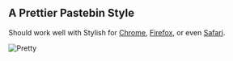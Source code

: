 ## A Prettier Pastebin Style

Should work well with Stylish for
[Chrome](https://chrome.google.com/webstore/category/apps?hl=en),
[Firefox](https://addons.mozilla.org/en-US/firefox/addon/stylish/), or even
[Safari](https://extensions.apple.com/details/?id=com.sobolev.stylish-5555L95H45).

![Pretty](http://i.imgur.com/gHfxPGi.png)
